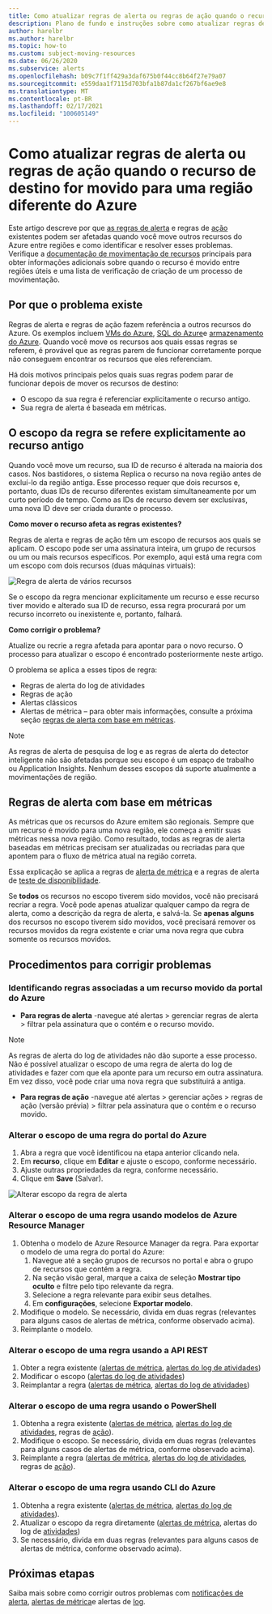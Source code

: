 ```yaml
---
title: Como atualizar regras de alerta ou regras de ação quando o recurso de destino for movido para uma região diferente do Azure
description: Plano de fundo e instruções sobre como atualizar regras de alerta ou regras de ação quando o recurso de destino for movido para uma região diferente do Azure.
author: harelbr
ms.author: harelbr
ms.topic: how-to
ms.custom: subject-moving-resources
ms.date: 06/26/2020
ms.subservice: alerts
ms.openlocfilehash: b09c7f1ff429a3daf675b0f44cc8b64f27e79a07
ms.sourcegitcommit: e559daa1f7115d703bfa1b87da1cf267bf6ae9e8
ms.translationtype: MT
ms.contentlocale: pt-BR
ms.lasthandoff: 02/17/2021
ms.locfileid: "100605149"
---
```

# <a name="how-to-update-alert-rules-or-action-rules-when-their-target-resource-moves-to-a-different-azure-region"></a>Como atualizar regras de alerta ou regras de ação quando o recurso de destino for movido para uma região diferente do Azure

Este artigo descreve por que [as regras de alerta](../platform/alerts-overview.md) e regras de [ação](./alerts-action-rules.md) existentes podem ser afetadas quando você move outros recursos do Azure entre regiões e como identificar e resolver esses problemas. Verifique a [documentação de movimentação de recursos](../../azure-resource-manager/management/move-region.md) principais para obter informações adicionais sobre quando o recurso é movido entre regiões úteis e uma lista de verificação de criação de um processo de movimentação.

## <a name="why-the-problem-exists"></a>Por que o problema existe

Regras de alerta e regras de ação fazem referência a outros recursos do Azure. Os exemplos incluem [VMs do Azure](../../site-recovery/azure-to-azure-tutorial-migrate.md), [SQL do Azure](../../azure-sql/database/move-resources-across-regions.md)e [armazenamento do Azure](../../storage/common/storage-account-move.md). Quando você move os recursos aos quais essas regras se referem, é provável que as regras parem de funcionar corretamente porque não conseguem encontrar os recursos que eles referenciam.

Há dois motivos principais pelos quais suas regras podem parar de funcionar depois de mover os recursos de destino:

- O escopo da sua regra é referenciar explicitamente o recurso antigo.
- Sua regra de alerta é baseada em métricas.

## <a name="rule-scope-explicitly-refers-to-the-old-resource"></a>O escopo da regra se refere explicitamente ao recurso antigo

Quando você move um recurso, sua ID de recurso é alterada na maioria dos casos. Nos bastidores, o sistema Replica o recurso na nova região antes de excluí-lo da região antiga. Esse processo requer que dois recursos e, portanto, duas IDs de recurso diferentes existam simultaneamente por um curto período de tempo. Como as IDs de recurso devem ser exclusivas, uma nova ID deve ser criada durante o processo. 

**Como mover o recurso afeta as regras existentes?**

Regras de alerta e regras de ação têm um escopo de recursos aos quais se aplicam. O escopo pode ser uma assinatura inteira, um grupo de recursos ou um ou mais recursos específicos.
Por exemplo, aqui está uma regra com um escopo com dois recursos (duas máquinas virtuais):

![Regra de alerta de vários recursos](media/alerts-resource-move/multi-resource-alert-rule.png)

Se o escopo da regra mencionar explicitamente um recurso e esse recurso tiver movido e alterado sua ID de recurso, essa regra procurará por um recurso incorreto ou inexistente e, portanto, falhará.

**Como corrigir o problema?**

Atualize ou recrie a regra afetada para apontar para o novo recurso. O processo para atualizar o escopo é encontrado posteriormente neste artigo.

O problema se aplica a esses tipos de regra:

- Regras de alerta do log de atividades
- Regras de ação
- Alertas clássicos
- Alertas de métrica – para obter mais informações, consulte a próxima seção [regras de alerta com base em métricas](#alert-rules-based-on-metrics).

> [!NOTE]
> As regras de alerta de pesquisa de log e as regras de alerta do detector inteligente não são afetadas porque seu escopo é um espaço de trabalho ou Application Insights. Nenhum desses escopos dá suporte atualmente a movimentações de região.

## <a name="alert-rules-based-on-metrics"></a>Regras de alerta com base em métricas

As métricas que os recursos do Azure emitem são regionais. Sempre que um recurso é movido para uma nova região, ele começa a emitir suas métricas nessa nova região. Como resultado, todas as regras de alerta baseadas em métricas precisam ser atualizadas ou recriadas para que apontem para o fluxo de métrica atual na região correta.

Essa explicação se aplica a regras de [alerta de métrica](alerts-metric-overview.md) e a regras de alerta de [teste de disponibilidade](../app/monitor-web-app-availability.md).

Se **todos** os recursos no escopo tiverem sido movidos, você não precisará recriar a regra. Você pode apenas atualizar qualquer campo da regra de alerta, como a descrição da regra de alerta, e salvá-la.
Se **apenas alguns** dos recursos no escopo tiverem sido movidos, você precisará remover os recursos movidos da regra existente e criar uma nova regra que cubra somente os recursos movidos.

## <a name="procedures-to-fix-problems"></a>Procedimentos para corrigir problemas

### <a name="identifying-rules-associated-with-a-moved-resource-from-the-azure-portal"></a>Identificando regras associadas a um recurso movido da portal do Azure

- **Para regras de alerta** -navegue até alertas > gerenciar regras de alerta > filtrar pela assinatura que o contém e o recurso movido.
> [!NOTE]
> As regras de alerta do log de atividades não dão suporte a esse processo. Não é possível atualizar o escopo de uma regra de alerta do log de atividades e fazer com que ela aponte para um recurso em outra assinatura. Em vez disso, você pode criar uma nova regra que substituirá a antiga.

- **Para regras de ação** -navegue até alertas > gerenciar ações > regras de ação (versão prévia) > filtrar pela assinatura que o contém e o recurso movido.

### <a name="change-scope-of-a-rule-from-the-azure-portal"></a>Alterar o escopo de uma regra do portal do Azure

1. Abra a regra que você identificou na etapa anterior clicando nela.
2. Em **recurso**, clique em **Editar** e ajuste o escopo, conforme necessário.
3. Ajuste outras propriedades da regra, conforme necessário.
4. Clique em **Save** (Salvar).

![Alterar escopo da regra de alerta](media/alerts-resource-move/change-alert-rule-scope.png)

### <a name="change-the-scope-of-a-rule-using-azure-resource-manager-templates"></a>Alterar o escopo de uma regra usando modelos de Azure Resource Manager

1. Obtenha o modelo de Azure Resource Manager da regra.  Para exportar o modelo de uma regra do portal do Azure:
   1. Navegue até a seção grupos de recursos no portal e abra o grupo de recursos que contém a regra.
   2. Na seção visão geral, marque a caixa de seleção **Mostrar tipo oculto** e filtre pelo tipo relevante da regra.
   3. Selecione a regra relevante para exibir seus detalhes.
   4. Em **configurações**, selecione **Exportar modelo**.
2. Modifique o modelo. Se necessário, divida em duas regras (relevantes para alguns casos de alertas de métrica, conforme observado acima).
3. Reimplante o modelo.

### <a name="change-scope-of-a-rule-using-rest-api"></a>Alterar o escopo de uma regra usando a API REST

1. Obter a regra existente ([alertas de métrica](/rest/api/monitor/metricalerts/get), [alertas do log de atividades](/rest/api/monitor/activitylogalerts/get))
2. Modificar o escopo ([alertas do log de atividades](/rest/api/monitor/activitylogalerts/update))
3. Reimplantar a regra ([alertas de métrica](/rest/api/monitor/metricalerts/createorupdate), [alertas do log de atividades](/rest/api/monitor/activitylogalerts/createorupdate))

### <a name="change-scope-of-a-rule-using-powershell"></a>Alterar o escopo de uma regra usando o PowerShell

1. Obtenha a regra existente ([alertas de métrica](/powershell/module/az.monitor/get-azmetricalertrulev2), [alertas do log de atividades](/powershell/module/az.monitor/get-azactivitylogalert), regras de [ação](/powershell/module/az.alertsmanagement/get-azactionrule)).
2. Modifique o escopo. Se necessário, divida em duas regras (relevantes para alguns casos de alertas de métrica, conforme observado acima).
3. Reimplante a regra ([alertas de métrica](/powershell/module/az.monitor/add-azmetricalertrulev2), [alertas do log de atividades](/powershell/module/az.monitor/enable-azactivitylogalert), regras de [ação](/powershell/module/az.alertsmanagement/set-azactionrule)).

### <a name="change-the-scope-of-a-rule-using-azure-cli"></a>Alterar o escopo de uma regra usando CLI do Azure

1.  Obtenha a regra existente ([alertas de métrica](/cli/azure/monitor/metrics/alert#az-monitor-metrics-alert-show), [alertas do log de atividades](/cli/azure/monitor/activity-log/alert#az-monitor-activity-log-alert-list)).
2.  Atualizar o escopo da regra diretamente ([alertas de métrica](/cli/azure/monitor/metrics/alert#az-monitor-metrics-alert-update), alertas do log de [atividades](/cli/azure/monitor/activity-log/alert/scope))
3.  Se necessário, divida em duas regras (relevantes para alguns casos de alertas de métrica, conforme observado acima).

## <a name="next-steps"></a>Próximas etapas

Saiba mais sobre como corrigir outros problemas com [notificações de alerta](alerts-troubleshoot.md), [alertas de métrica](alerts-troubleshoot-metric.md)e alertas de [log](alerts-troubleshoot-log.md). 
